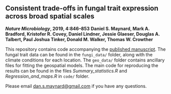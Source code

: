 ## Consistent trade-offs in fungal trait expression across broad spatial scales
**_Nature Microbiology_, 2019, 4:846–853**
**Daniel S. Maynard, Mark A. Bradford, Kristofer R. Covey, Daniel Lindner, Jessie Glaeser, Douglas A. Talbert, Paul Joshua Tinker, Donald M. Walker, Thomas W. Crowther**

This repository contains code accompanying the [published manuscript](https://www.nature.com/articles/s41564-019-0361-5). The fungal trait data can be found in the ```fungi_data/``` folder, along with the climate conditions for each location. The ```geo_data/``` folder contains ancillary files for fitting the geospatial models. The main code for reproducing the results can be found in the files *Summary_statistics.R* and *Regression_and_maps.R* in ```code/``` folder.


Please email dan.s.maynard@gmail.com if you have any questions. 
